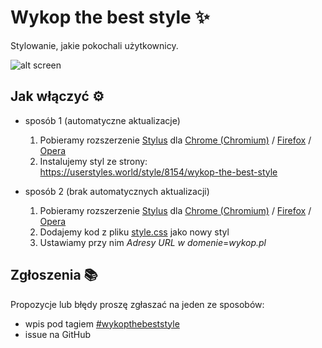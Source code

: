 # Wykop the best style ✨
Stylowanie, jakie pokochali użytkownicy.

![alt screen](https://i.imgur.com/Enmmy0q.png)

## Jak włączyć ⚙️
- sposób 1 (automatyczne aktualizacje)
  1. Pobieramy rozszerzenie [Stylus](https://github.com/openstyles/stylus/) dla [Chrome (Chromium)](https://chrome.google.com/webstore/detail/stylus/clngdbkpkpeebahjckkjfobafhncgmne) / [Firefox](https://addons.mozilla.org/firefox/addon/styl-us/) / [Opera](https://addons.opera.com/extensions/details/stylus/)
  2. Instalujemy styl ze strony: https://userstyles.world/style/8154/wykop-the-best-style

- sposób 2 (brak automatycznych aktualizacji)
  1. Pobieramy rozszerzenie [Stylus](https://github.com/openstyles/stylus/) dla [Chrome (Chromium)](https://chrome.google.com/webstore/detail/stylus/clngdbkpkpeebahjckkjfobafhncgmne) / [Firefox](https://addons.mozilla.org/firefox/addon/styl-us/) / [Opera](https://addons.opera.com/extensions/details/stylus/)
  2. Dodajemy kod z pliku [style.css](style.css) jako nowy styl
  3. Ustawiamy przy nim _Adresy URL w domenie_=_wykop.pl_
  
## Zgłoszenia 📚
Propozycje lub błędy proszę zgłaszać na jeden ze sposobów:
- wpis pod tagiem [#wykopthebeststyle](https://wykop.pl/tag/wykopthebeststyle)
- issue na GitHub
